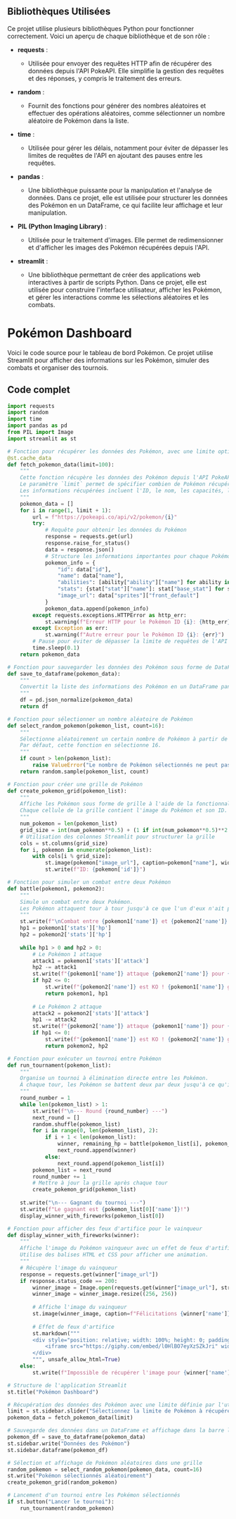 ## Bibliothèques Utilisées

Ce projet utilise plusieurs bibliothèques Python pour fonctionner correctement. Voici un aperçu de chaque bibliothèque et de son rôle :

- **requests** : 
  - Utilisée pour envoyer des requêtes HTTP afin de récupérer des données depuis l'API PokeAPI. Elle simplifie la gestion des requêtes et des réponses, y compris le traitement des erreurs.

- **random** : 
  - Fournit des fonctions pour générer des nombres aléatoires et effectuer des opérations aléatoires, comme sélectionner un nombre aléatoire de Pokémon dans la liste.

- **time** : 
  - Utilisée pour gérer les délais, notamment pour éviter de dépasser les limites de requêtes de l'API en ajoutant des pauses entre les requêtes.

- **pandas** : 
  - Une bibliothèque puissante pour la manipulation et l'analyse de données. Dans ce projet, elle est utilisée pour structurer les données des Pokémon en un DataFrame, ce qui facilite leur affichage et leur manipulation.

- **PIL (Python Imaging Library)** : 
  - Utilisée pour le traitement d'images. Elle permet de redimensionner et d'afficher les images des Pokémon récupérées depuis l'API.

- **streamlit** : 
  - Une bibliothèque permettant de créer des applications web interactives à partir de scripts Python. Dans ce projet, elle est utilisée pour construire l'interface utilisateur, afficher les Pokémon, et gérer les interactions comme les sélections aléatoires et les combats.


# Pokémon Dashboard

Voici le code source pour le tableau de bord Pokémon. Ce projet utilise Streamlit pour afficher des informations sur les Pokémon, simuler des combats et organiser des tournois.

## Code complet

```python
import requests
import random
import time
import pandas as pd
from PIL import Image
import streamlit as st

# Fonction pour récupérer les données des Pokémon, avec une limite optionnelle
@st.cache_data
def fetch_pokemon_data(limit=100):
    """
    Cette fonction récupère les données des Pokémon depuis l'API PokeAPI.
    Le paramètre `limit` permet de spécifier combien de Pokémon récupérer (par défaut : 100).
    Les informations récupérées incluent l'ID, le nom, les capacités, les statistiques et l'URL de l'image de chaque Pokémon.
    """
    pokemon_data = []
    for i in range(1, limit + 1):
        url = f"https://pokeapi.co/api/v2/pokemon/{i}"
        try:
            # Requête pour obtenir les données du Pokémon
            response = requests.get(url)
            response.raise_for_status()
            data = response.json()
            # Structure les informations importantes pour chaque Pokémon
            pokemon_info = {
                "id": data["id"],
                "name": data["name"],
                "abilities": [ability["ability"]["name"] for ability in data["abilities"]],
                "stats": {stat["stat"]["name"]: stat["base_stat"] for stat in data["stats"]},
                "image_url": data["sprites"]["front_default"]
            }
            pokemon_data.append(pokemon_info)
        except requests.exceptions.HTTPError as http_err:
            st.warning(f"Erreur HTTP pour le Pokémon ID {i}: {http_err}")
        except Exception as err:
            st.warning(f"Autre erreur pour le Pokémon ID {i}: {err}")
        # Pause pour éviter de dépasser la limite de requêtes de l'API
        time.sleep(0.1)
    return pokemon_data

# Fonction pour sauvegarder les données des Pokémon sous forme de DataFrame
def save_to_dataframe(pokemon_data):
    """
    Convertit la liste des informations des Pokémon en un DataFrame pandas pour une manipulation plus facile.
    """
    df = pd.json_normalize(pokemon_data)
    return df

# Fonction pour sélectionner un nombre aléatoire de Pokémon
def select_random_pokemon(pokemon_list, count=16):
    """
    Sélectionne aléatoirement un certain nombre de Pokémon à partir de la liste des Pokémon récupérés.
    Par défaut, cette fonction en sélectionne 16.
    """
    if count > len(pokemon_list):
        raise ValueError("Le nombre de Pokémon sélectionnés ne peut pas excéder le total disponible.")
    return random.sample(pokemon_list, count)

# Fonction pour créer une grille de Pokémon
def create_pokemon_grid(pokemon_list):
    """
    Affiche les Pokémon sous forme de grille à l'aide de la fonctionnalité `st.columns` de Streamlit.
    Chaque cellule de la grille contient l'image du Pokémon et son ID.
    """
    num_pokemon = len(pokemon_list)
    grid_size = int(num_pokemon**0.5) + (1 if int(num_pokemon**0.5)**2 < num_pokemon else 0)
    # Utilisation des colonnes Streamlit pour structurer la grille
    cols = st.columns(grid_size)
    for i, pokemon in enumerate(pokemon_list):
        with cols[i % grid_size]:
            st.image(pokemon["image_url"], caption=pokemon["name"], width=100)
            st.write(f"ID: {pokemon['id']}")

# Fonction pour simuler un combat entre deux Pokémon
def battle(pokemon1, pokemon2):
    """
    Simule un combat entre deux Pokémon.
    Les Pokémon attaquent tour à tour jusqu'à ce que l'un d'eux n'ait plus de points de vie (HP).
    """
    st.write(f"\nCombat entre {pokemon1['name']} et {pokemon2['name']}!")
    hp1 = pokemon1['stats']['hp']
    hp2 = pokemon2['stats']['hp']
    
    while hp1 > 0 and hp2 > 0:
        # Le Pokémon 1 attaque
        attack1 = pokemon1['stats']['attack']
        hp2 -= attack1
        st.write(f"{pokemon1['name']} attaque {pokemon2['name']} pour {attack1} points de dégâts. {pokemon2['name']} a {hp2} HP restants.")
        if hp2 <= 0:
            st.write(f"{pokemon2['name']} est KO ! {pokemon1['name']} gagne !")
            return pokemon1, hp1
        
        # Le Pokémon 2 attaque
        attack2 = pokemon2['stats']['attack']
        hp1 -= attack2
        st.write(f"{pokemon2['name']} attaque {pokemon1['name']} pour {attack2} points de dégâts. {pokemon1['name']} a {hp1} HP restants.")
        if hp1 <= 0:
            st.write(f"{pokemon1['name']} est KO ! {pokemon2['name']} gagne !")
            return pokemon2, hp2

# Fonction pour exécuter un tournoi entre Pokémon
def run_tournament(pokemon_list):
    """
    Organise un tournoi à élimination directe entre les Pokémon.
    À chaque tour, les Pokémon se battent deux par deux jusqu'à ce qu'il ne reste qu'un vainqueur.
    """
    round_number = 1
    while len(pokemon_list) > 1:
        st.write(f"\n--- Round {round_number} ---")
        next_round = []
        random.shuffle(pokemon_list)
        for i in range(0, len(pokemon_list), 2):
            if i + 1 < len(pokemon_list):
                winner, remaining_hp = battle(pokemon_list[i], pokemon_list[i + 1])
                next_round.append(winner)
            else:
                next_round.append(pokemon_list[i])
        pokemon_list = next_round
        round_number += 1
        # Mettre à jour la grille après chaque tour
        create_pokemon_grid(pokemon_list)
    
    st.write("\n--- Gagnant du tournoi ---")
    st.write(f"Le gagnant est {pokemon_list[0]['name']}!")
    display_winner_with_fireworks(pokemon_list[0])

# Fonction pour afficher des feux d'artifice pour le vainqueur
def display_winner_with_fireworks(winner):
    """
    Affiche l'image du Pokémon vainqueur avec un effet de feux d'artifice.
    Utilise des balises HTML et CSS pour afficher une animation.
    """
    # Récupère l'image du vainqueur
    response = requests.get(winner["image_url"])
    if response.status_code == 200:
        winner_image = Image.open(requests.get(winner["image_url"], stream=True).raw)
        winner_image = winner_image.resize((256, 256))
        
        # Affiche l'image du vainqueur
        st.image(winner_image, caption=f"Félicitations {winner['name']}!", use_column_width=True)
        
        # Effet de feux d'artifice
        st.markdown("""
        <div style="position: relative; width: 100%; height: 0; padding-bottom: 56.25%;">
            <iframe src="https://giphy.com/embed/l0HlBO7eyXzSZkJri" width="100%" height="100%" style="position: absolute;" frameBorder="0" class="giphy-embed" allowFullScreen></iframe>
        </div>
        """, unsafe_allow_html=True)
    else:
        st.write(f"Impossible de récupérer l'image pour {winner['name']}")

# Structure de l'application Streamlit
st.title("Pokémon Dashboard")

# Récupération des données des Pokémon avec une limite définie par l'utilisateur dans la barre latérale
limit = st.sidebar.slider("Sélectionnez la limite de Pokémon à récupérer", 1, 200, 16)
pokemon_data = fetch_pokemon_data(limit)

# Sauvegarde des données dans un DataFrame et affichage dans la barre latérale
pokemon_df = save_to_dataframe(pokemon_data)
st.sidebar.write("Données des Pokémon")
st.sidebar.dataframe(pokemon_df)

# Sélection et affichage de Pokémon aléatoires dans une grille
random_pokemon = select_random_pokemon(pokemon_data, count=16)
st.write("Pokémon sélectionnés aléatoirement")
create_pokemon_grid(random_pokemon)

# Lancement d'un tournoi entre les Pokémon sélectionnés
if st.button("Lancer le tournoi"):
    run_tournament(random_pokemon)
